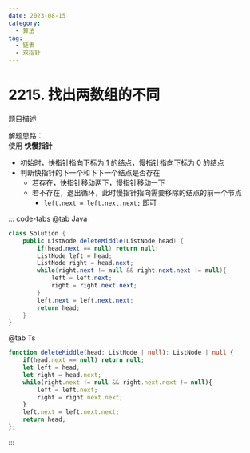 ```yaml
---
date: 2023-08-15
category: 
  - 算法
tag: 
  - 链表
  - 双指针
---
```


# 2215. 找出两数组的不同


<Badge text="中等" type="warning" vertical="middle" />

[题目描述](https://leetcode.cn/problems/delete-the-middle-node-of-a-linked-list/description/?envType=study-plan-v2&envId=leetcode-75)


解题思路：  
使用 **快慢指针** 
- 初始时，快指针指向下标为 1 的结点，慢指针指向下标为 0 的结点
- 判断快指针的下一个和下下一个结点是否存在
  - 若存在，快指针移动两下，慢指针移动一下
  - 若不存在，退出循环，此时慢指针指向需要移除的结点的前一个节点
    - `left.next = left.next.next;` 即可

::: code-tabs
@tab Java
```java
class Solution {
    public ListNode deleteMiddle(ListNode head) {
        if(head.next == null) return null;
        ListNode left = head;
        ListNode right = head.next;
        while(right.next != null && right.next.next != null){
            left = left.next;
            right = right.next.next;
        }
        left.next = left.next.next;
        return head;
    }
}
```
@tab Ts
```ts
function deleteMiddle(head: ListNode | null): ListNode | null {
    if(head.next == null) return null;
    let left = head;
    let right = head.next;
    while(right.next != null && right.next.next != null){
        left = left.next;
        right = right.next.next;
    }
    left.next = left.next.next;
    return head;
};
```
:::
